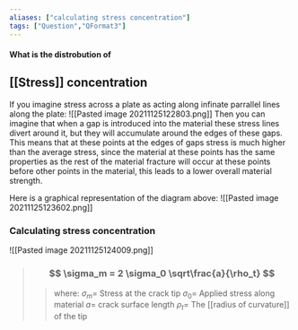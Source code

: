 ```yaml
---
aliases: ["calculating stress concentration"]
tags: ["Question","QFormat3"]
---
```


#### What is the distrobution of
## [[Stress]] concentration
If you imagine stress across a plate as acting along infinate parrallel lines along the plate:
![[Pasted image 20211125122803.png]]
Then you can imagine that when a gap is introduced into the material these stress lines divert around it, but they will accumulate around the edges of these gaps. This means that at these points at the edges of gaps stress is much higher than the average stress, since the material at these points has the same properties as the rest of the material fracture will occur at these points before other points in the material, this leads to a lower overall material strength.

Here is a graphical representation of the diagram above:
![[Pasted image 20211125123602.png]]

### Calculating stress concentration

![[Pasted image 20211125124009.png]]

> ### $$ \sigma_m = 2 \sigma_0 \sqrt\frac{a}{\rho_t} $$ 
>> where:
>> $\sigma_m=$ Stress at the crack tip 
>> $\sigma_0=$ Applied stress along material
>> $a=$ crack surface length
>> $\rho_t=$ The [[radius of curvature]] of the tip
